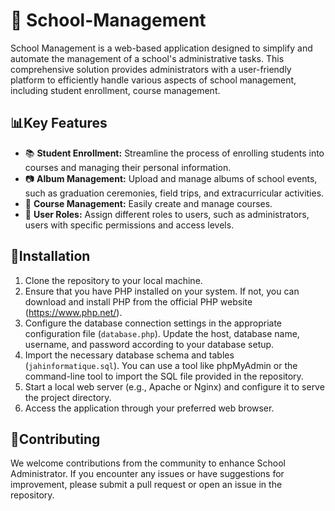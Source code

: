 # 🏫 School-Management

School Management is a web-based application designed to simplify and automate the management of a school's administrative tasks. This comprehensive solution provides administrators with a user-friendly platform to efficiently handle various aspects of school management, including student enrollment, course management.

## 📊Key Features

- 📚 **Student Enrollment:** Streamline the process of enrolling students into courses and managing their personal information.
- 📷 **Album Management:** Upload and manage albums of school events, such as graduation ceremonies, field trips, and extracurricular activities.
- 📝 **Course Management:** Easily create and manage courses.
- 👥 **User Roles:** Assign different roles to users, such as administrators, users with specific permissions and access levels.

## 🚀Installation

1. Clone the repository to your local machine.
2. Ensure that you have PHP installed on your system. If not, you can download and install PHP from the official PHP website (https://www.php.net/).
3. Configure the database connection settings in the appropriate configuration file (`database.php`). Update the host, database name, username, and password according to your database setup.
4. Import the necessary database schema and tables (`jahinformatique.sql`). You can use a tool like phpMyAdmin or the command-line tool to import the SQL file provided in the repository.
5. Start a local web server (e.g., Apache or Nginx) and configure it to serve the project directory.
6. Access the application through your preferred web browser.

## 🤝Contributing

We welcome contributions from the community to enhance School Administrator. If you encounter any issues or have suggestions for improvement, please submit a pull request or open an issue in the repository.
